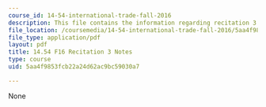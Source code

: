 ```yaml
---
course_id: 14-54-international-trade-fall-2016
description: This file contains the information regarding recitation 3 notes.
file_location: /coursemedia/14-54-international-trade-fall-2016/5aa4f9853fcb22a24d62ac9bc59030a7_MIT14_54F16_Recitation3.pdf
file_type: application/pdf
layout: pdf
title: 14.54 F16 Recitation 3 Notes
type: course
uid: 5aa4f9853fcb22a24d62ac9bc59030a7

---
```

None